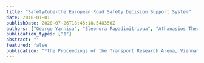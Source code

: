 ```yaml
---
title: "SafetyCube-the European Road Safety Decision Support System"
date: 2018-01-01
publishDate: 2020-07-26T18:45:18.548350Z
authors: ["George Yannisa", "Eleonora Papadimitrioua", "Athanasios Theofilatosa", "Pete Thomasb", "Ashleigh Filtnessb", "Heike Martensenc", "Wouter Van den Berghec", "Kevin Diependaelec", "Rune Elvikd", "Klaus Machatae", " others"]
publication_types: ["1"]
abstract: ""
featured: false
publication: "*the Proceedings of the Transport Research Arena, Vienna*"
---
```


